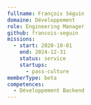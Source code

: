 ```yaml
---
fullname: François Séguin
domaine: Développement
role: Engineering Manager
github: francois-seguin
missions:
  - start: 2020-10-01
    end: 2024-12-31
    status: service
    startups:
      - pass-culture
memberType: beta
competences:
  - Développement Backend
---
```

